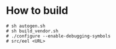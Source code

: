# How to build

```
# sh autogen.sh
# sh build_vendor.sh
# ./configure --enable-debugging-symbols
# src/eel <URL>
```

